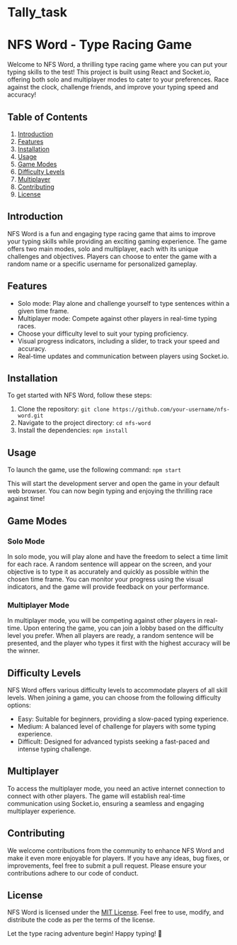# Tally_task
# NFS Word - Type Racing Game

Welcome to NFS Word, a thrilling type racing game where you can put your typing skills to the test! This project is built using React and Socket.io, offering both solo and multiplayer modes to cater to your preferences. Race against the clock, challenge friends, and improve your typing speed and accuracy!

## Table of Contents

1. [Introduction](#introduction)
2. [Features](#features)
3. [Installation](#installation)
4. [Usage](#usage)
5. [Game Modes](#game-modes)
6. [Difficulty Levels](#difficulty-levels)
7. [Multiplayer](#multiplayer)
8. [Contributing](#contributing)
9. [License](#license)

## Introduction

NFS Word is a fun and engaging type racing game that aims to improve your typing skills while providing an exciting gaming experience. The game offers two main modes, solo and multiplayer, each with its unique challenges and objectives. Players can choose to enter the game with a random name or a specific username for personalized gameplay.

## Features

- Solo mode: Play alone and challenge yourself to type sentences within a given time frame.
- Multiplayer mode: Compete against other players in real-time typing races.
- Choose your difficulty level to suit your typing proficiency.
- Visual progress indicators, including a slider, to track your speed and accuracy.
- Real-time updates and communication between players using Socket.io.

## Installation

To get started with NFS Word, follow these steps:

1. Clone the repository: `git clone https://github.com/your-username/nfs-word.git`
2. Navigate to the project directory: `cd nfs-word`
3. Install the dependencies: `npm install`

## Usage

To launch the game, use the following command: `npm start`

This will start the development server and open the game in your default web browser. You can now begin typing and enjoying the thrilling race against time!

## Game Modes

### Solo Mode

In solo mode, you will play alone and have the freedom to select a time limit for each race. A random sentence will appear on the screen, and your objective is to type it as accurately and quickly as possible within the chosen time frame. You can monitor your progress using the visual indicators, and the game will provide feedback on your performance.

### Multiplayer Mode

In multiplayer mode, you will be competing against other players in real-time. Upon entering the game, you can join a lobby based on the difficulty level you prefer. When all players are ready, a random sentence will be presented, and the player who types it first with the highest accuracy will be the winner.

## Difficulty Levels

NFS Word offers various difficulty levels to accommodate players of all skill levels. When joining a game, you can choose from the following difficulty options:

- Easy: Suitable for beginners, providing a slow-paced typing experience.
- Medium: A balanced level of challenge for players with some typing experience.
- Difficult: Designed for advanced typists seeking a fast-paced and intense typing challenge.

## Multiplayer

To access the multiplayer mode, you need an active internet connection to connect with other players. The game will establish real-time communication using Socket.io, ensuring a seamless and engaging multiplayer experience.

## Contributing

We welcome contributions from the community to enhance NFS Word and make it even more enjoyable for players. If you have any ideas, bug fixes, or improvements, feel free to submit a pull request. Please ensure your contributions adhere to our code of conduct.

## License

NFS Word is licensed under the [MIT License](https://your-project-url.com/LICENSE). Feel free to use, modify, and distribute the code as per the terms of the license.

Let the type racing adventure begin! Happy typing! 🚀
